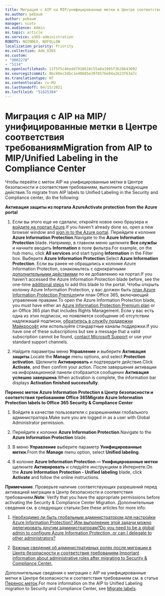 ```yaml
---
title: Миграция с AIP на MIP/унифицированные метки в Центре соответствия требованиям
ms.author: pebaum
author: pebaum
manager: scotv
ms.audience: Admin
ms.topic: article
ms.service: o365-administration
ROBOTS: NOINDEX, NOFOLLOW
localization_priority: Priority
ms.collection: Adm_O365
ms.custom:
- "9002278"
- "5114"
ms.openlocfilehash: 12f5f5c46edd7918618c55a8a1905f3b28643092
ms.sourcegitcommit: 8bc60ec34bc1e40685e3976576e04a2623f63a7c
ms.translationtype: HT
ms.contentlocale: ru-RU
ms.lasthandoff: 04/15/2021
ms.locfileid: "51825384"
---
```

# <a name="migration-from-aip-to-mipunified-labeling-in-the-compliance-center"></a><span data-ttu-id="8218f-102">Миграция с AIP на MIP/унифицированные метки в Центре соответствия требованиям</span><span class="sxs-lookup"><span data-stu-id="8218f-102">Migration from AIP to MIP/Unified Labeling in the Compliance Center</span></span>

<span data-ttu-id="8218f-103">Чтобы перейти с меток AIP на унифицированные метки в Центре безопасности и соответствия требованиям, выполните следующие действия.</span><span class="sxs-lookup"><span data-stu-id="8218f-103">To migrate from AIP labels to Unified Labeling in the Security and Compliance center, do the following:</span></span>

<span data-ttu-id="8218f-104">**Активация защиты из портала Azure**</span><span class="sxs-lookup"><span data-stu-id="8218f-104">**Activate protection from the Azure portal**</span></span>

1. <span data-ttu-id="8218f-105">Если вы этого еще не сделали, откройте новое окно браузера и [войдите на портал Azure](https://docs.microsoft.com/azure/information-protection/deploy-use/configure-policy#signing-in-to-the-azure-portal).</span><span class="sxs-lookup"><span data-stu-id="8218f-105">If you haven't already done so, open a new browser window and [sign in to the Azure portal](https://docs.microsoft.com/azure/information-protection/deploy-use/configure-policy#signing-in-to-the-azure-portal).</span></span> <span data-ttu-id="8218f-106">Перейдите к колонке **Azure Information Protection**.</span><span class="sxs-lookup"><span data-stu-id="8218f-106">Navigate to the **Azure Information Protection** blade.</span></span> <span data-ttu-id="8218f-107">Например, в главном меню щелкните **Все службы** и начните вводить **Information** в поле фильтра.</span><span class="sxs-lookup"><span data-stu-id="8218f-107">For example, on the hub menu, click **All services** and start typing **Information** in the Filter box.</span></span> <span data-ttu-id="8218f-108">Выберите **Azure Information Protection**.</span><span class="sxs-lookup"><span data-stu-id="8218f-108">Select **Azure Information Protection**.</span></span> <span data-ttu-id="8218f-109">Если вы ранее не обращались к колонке Azure Information Protection, ознакомьтесь с однократными [дополнительными действиями](https://docs.microsoft.com/azure/information-protection/deploy-use/configure-policy#to-access-the-azure-information-protection-blade-for-the-first-time) по ее добавлению на портал.</span><span class="sxs-lookup"><span data-stu-id="8218f-109">If you haven't accessed the Azure Information Protection blade before, see the one-time [additional steps](https://docs.microsoft.com/azure/information-protection/deploy-use/configure-policy#to-access-the-azure-information-protection-blade-for-the-first-time) to add this blade to the portal.</span></span> <span data-ttu-id="8218f-110">Чтобы открыть колонку Azure Information Protection, у вас должен быть [план Azure Information Protection Premium](https://www.microsoft.com/cloud-platform/azure-information-protection-pricing)или план Office 365, включающий управление правами.</span><span class="sxs-lookup"><span data-stu-id="8218f-110">To open the Azure Information Protection blade, you must have either an [Azure Information Protection Premium plan](https://www.microsoft.com/cloud-platform/azure-information-protection-pricing) or an Office 365 plan that includes Rights Management.</span></span> <span data-ttu-id="8218f-111">Если у вас есть одна из этих подписок, но появляется сообщение об отсутствии надлежащей подписки, [обратитесь в службу поддержки Майкрософт](https://docs.microsoft.com/azure/information-protection/get-started/information-support#to-contact-microsoft-support) или используйте стандартные каналы поддержки.</span><span class="sxs-lookup"><span data-stu-id="8218f-111">If you have one of these subscriptions but see a message that a valid subscription cannot be found, [contact Microsoft Support](https://docs.microsoft.com/azure/information-protection/get-started/information-support#to-contact-microsoft-support) or use your standard support channels.</span></span>

2. <span data-ttu-id="8218f-112">Найдите параметры меню **Управление** и выберите **Активация защиты**.</span><span class="sxs-lookup"><span data-stu-id="8218f-112">Locate the **Manage** menu options, and select **Protection activation**.</span></span> <span data-ttu-id="8218f-113">Щелкните **Активировать** и подтвердите действие.</span><span class="sxs-lookup"><span data-stu-id="8218f-113">Click **Activate**, and then confirm your action.</span></span> <span data-ttu-id="8218f-114">После завершения активации на информационной панели отобразится сообщение **Активация успешно завершена**.</span><span class="sxs-lookup"><span data-stu-id="8218f-114">When activation is complete, the information bar displays **Activation finished successfully**.</span></span>

<span data-ttu-id="8218f-115">**Перенос меток Azure Information Protection в Центр безопасности и соответствия требованиям Office 365**</span><span class="sxs-lookup"><span data-stu-id="8218f-115">**Migrate Azure Information Protection labels to Office 365 Security & Compliance Center**</span></span>

1. <span data-ttu-id="8218f-116">Войдите в качестве пользователя с разрешениями глобального администратора.</span><span class="sxs-lookup"><span data-stu-id="8218f-116">Make sure you are logged in as a user with Global Administrator permission.</span></span>

2. <span data-ttu-id="8218f-117">Перейдите к колонке **Azure Information Protection**.</span><span class="sxs-lookup"><span data-stu-id="8218f-117">Navigate to the **Azure Information Protection** blade.</span></span>

3. <span data-ttu-id="8218f-118">В меню **Управление** выберите параметр **Унифицированные метки**.</span><span class="sxs-lookup"><span data-stu-id="8218f-118">From the **Manage** menu option, select **Unified labeling**.</span></span>

4. <span data-ttu-id="8218f-119">В колонке **Azure Information Protection — Унифицированные метки** щелкните **Активировать** и следуйте инструкциям в Интернете.</span><span class="sxs-lookup"><span data-stu-id="8218f-119">On the **Azure Information Protection - Unified labeling** blade, click **Activate** and follow the online instructions.</span></span>

<span data-ttu-id="8218f-120">**Примечание**. Проверьте наличие соответствующих разрешений перед активацией миграции в Центр безопасности и соответствия требованиям.</span><span class="sxs-lookup"><span data-stu-id="8218f-120">**Note**: Verify that you have the appropriate permissions before activating the Security & Compliance Center Migration.</span></span> <span data-ttu-id="8218f-121">Дополнительные сведения см. в следующих статьях:</span><span class="sxs-lookup"><span data-stu-id="8218f-121">See these articles for more info:</span></span>

1. [<span data-ttu-id="8218f-122">Необходимо ли быть глобальным администратором для настройки Azure Information Protection? Или выполнение этой задачи можно делегировать другим администраторам?</span><span class="sxs-lookup"><span data-stu-id="8218f-122">Do you need to be a global admin to configure Azure Information Protection, or can I delegate to other administrators?</span></span>](https://docs.microsoft.com/azure/information-protection/faqs#do-you-need-to-be-a-global-admin-to-configure-azure-information-protection-or-can-i-delegate-to-other-administrators)

2. <span data-ttu-id="8218f-123">[Важные сведения об административных ролях после миграции в Центр безопасности и соответствия требованиям](https://docs.microsoft.com/azure/information-protection/configure-policy-migrate-labels#important-information-about-administrative-roles).</span><span class="sxs-lookup"><span data-stu-id="8218f-123">[Important information about administrative roles after migrating to Security & Compliance Center.](https://docs.microsoft.com/azure/information-protection/configure-policy-migrate-labels#important-information-about-administrative-roles)</span></span>

<span data-ttu-id="8218f-124">Дополнительные сведения о миграции с AIP на унифицированные метки в Центре безопасности и соответствия требованиям см. в статье [Перенос меток](https://docs.microsoft.com/azure/information-protection/configure-policy-migrate-labels).</span><span class="sxs-lookup"><span data-stu-id="8218f-124">For more information on the AIP to Unified Labeling migration to Security and Compliance Center, see [Migrate labels](https://docs.microsoft.com/azure/information-protection/configure-policy-migrate-labels).</span></span>
